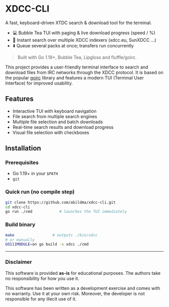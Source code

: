 <!--
  Title: xdcc-tui
  Description: An interactive TUI tool for xdcc file search and retrieval.
  Author: ostafen (original), ayeah (TUI version)

 <meta name="google-site-verification" content="4Rjg8YnufgHBYdLu-gAUsmJasHk03XKYhUXtRMNZdsk" />
-->

# XDCC-CLI

A fast, keyboard-driven XTDC search & download tool for the terminal.

* 💻  Bubble Tea TUI with paging & live download progress (speed / %)
* 🔎  Instant search over multiple XDCC indexers (xdcc.eu, SunXDCC …)
* ⬇️  Queue several packs at once; transfers run concurrently

> Built with Go 1.19+, Bubble Tea, Lipgloss and fluffle/goirc.

This project provides a user-friendly terminal interface to search and download files from IRC networks through the XDCC protocol. It is based on the popular [goirc](https://github.com/fluffle/goirc) library and features a modern TUI (Terminal User Interface) for improved usability.

## Features
- Interactive TUI with keyboard navigation
- File search from multiple search engines
- Multiple file selection and batch downloads
- Real-time search results and download progress
- Visual file selection with checkboxes

## Installation

### Prerequisites
* Go 1.19+ in your `$PATH`
* `git`

### Quick run (no compile step)

```bash
git clone https://github.com/abildma/xdcc-cli.git
cd xdcc-cli
go run ./cmd            # launches the TUI immediately
```

### Build binary

```bash
make                 # outputs ./bin/xdcc
# or manually
GO111MODULE=on go build -o xdcc ./cmd
```
---

### Disclaimer
This software is provided **as-is** for educational purposes. The authors take no responsibility for how you use it.

This software has been written as a development exercise and comes with no warranty. Use it at your own risk.
Moreover, the developer is not responsible for any illecit use of it.
